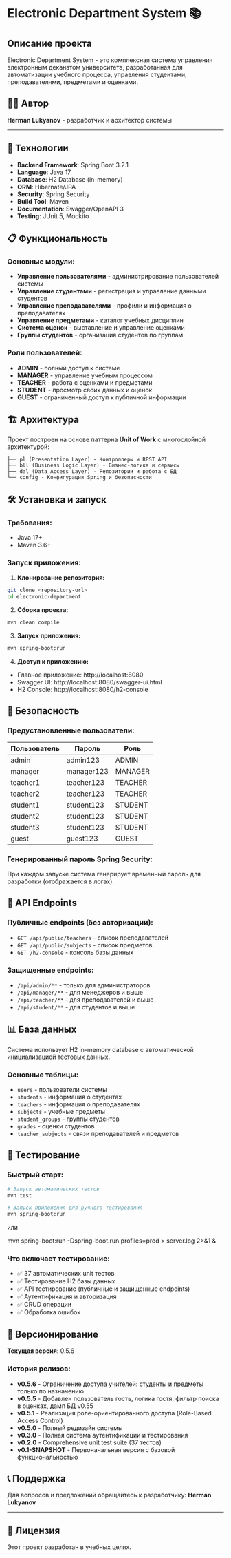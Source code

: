 # Electronic Department System 📚

## Описание проекта

Electronic Department System - это комплексная система управления электронным деканатом университета, разработанная для автоматизации учебного процесса, управления студентами, преподавателями, предметами и оценками.

## 👨‍💻 Автор

**Herman Lukyanov** - разработчик и архитектор системы

---

## 🚀 Технологии

- **Backend Framework**: Spring Boot 3.2.1
- **Language**: Java 17
- **Database**: H2 Database (in-memory)
- **ORM**: Hibernate/JPA
- **Security**: Spring Security
- **Build Tool**: Maven
- **Documentation**: Swagger/OpenAPI 3
- **Testing**: JUnit 5, Mockito

## 📋 Функциональность

### Основные модули:
- **Управление пользователями** - администрирование пользователей системы
- **Управление студентами** - регистрация и управление данными студентов
- **Управление преподавателями** - профили и информация о преподавателях
- **Управление предметами** - каталог учебных дисциплин
- **Система оценок** - выставление и управление оценками
- **Группы студентов** - организация студентов по группам

### Роли пользователей:
- **ADMIN** - полный доступ к системе
- **MANAGER** - управление учебным процессом
- **TEACHER** - работа с оценками и предметами
- **STUDENT** - просмотр своих данных и оценок
- **GUEST** - ограниченный доступ к публичной информации

## 🏗️ Архитектура

Проект построен на основе паттерна **Unit of Work** с многослойной архитектурой:

```
├── pl (Presentation Layer) - Контроллеры и REST API
├── bll (Business Logic Layer) - Бизнес-логика и сервисы
├── dal (Data Access Layer) - Репозитории и работа с БД
└── config - Конфигурация Spring и безопасности
```

## 🛠️ Установка и запуск

### Требования:
- Java 17+
- Maven 3.6+

### Запуск приложения:

1. **Клонирование репозитория:**
```bash
git clone <repository-url>
cd electronic-department
```

2. **Сборка проекта:**
```bash
mvn clean compile
```

3. **Запуск приложения:**
```bash
mvn spring-boot:run
```

4. **Доступ к приложению:**
- Главное приложение: http://localhost:8080
- Swagger UI: http://localhost:8080/swagger-ui.html
- H2 Console: http://localhost:8080/h2-console

## 🔐 Безопасность

### Предустановленные пользователи:

| Пользователь | Пароль | Роль |
|-------------|--------|------|
| admin | admin123 | ADMIN |
| manager | manager123 | MANAGER |
| teacher1 | teacher123 | TEACHER |
| teacher2 | teacher123 | TEACHER |
| student1 | student123 | STUDENT |
| student2 | student123 | STUDENT |
| student3 | student123 | STUDENT |
| guest | guest123 | GUEST |

### Генерированный пароль Spring Security:
При каждом запуске система генерирует временный пароль для разработки (отображается в логах).

## 📡 API Endpoints

### Публичные endpoints (без авторизации):
- `GET /api/public/teachers` - список преподавателей
- `GET /api/public/subjects` - список предметов
- `GET /h2-console` - консоль базы данных

### Защищенные endpoints:
- `/api/admin/**` - только для администраторов
- `/api/manager/**` - для менеджеров и выше
- `/api/teacher/**` - для преподавателей и выше
- `/api/student/**` - для студентов и выше

## 📊 База данных

Система использует H2 in-memory database с автоматической инициализацией тестовых данных.

### Основные таблицы:
- `users` - пользователи системы
- `students` - информация о студентах
- `teachers` - информация о преподавателях
- `subjects` - учебные предметы
- `student_groups` - группы студентов
- `grades` - оценки студентов
- `teacher_subjects` - связи преподавателей и предметов

## 🧪 Тестирование

### Быстрый старт:
```bash
# Запуск автоматических тестов
mvn test

# Запуск приложения для ручного тестирования  
mvn spring-boot:run
```
или

mvn spring-boot:run -Dspring-boot.run.profiles=prod > server.log 2>&1 &

### Что включает тестирование:
- ✅ 37 автоматических unit тестов
- ✅ Тестирование H2 базы данных  
- ✅ API тестирование (публичные и защищенные endpoints)
- ✅ Аутентификация и авторизация
- ✅ CRUD операции
- ✅ Обработка ошибок

## 🔄 Версионирование

**Текущая версия**: 0.5.6

### История релизов:
- **v0.5.6** - Ограничение доступа учителей: студенты и предметы только по назначению
- **v0.5.5** - Добавлен пользователь гость, логика гостя, фильтр поиска в оценках, дамп БД v0.55
- **v0.5.1** - Реализация роле-ориентированного доступа (Role-Based Access Control)
- **v0.5.0** - Полный редизайн системы
- **v0.3.0** - Полная система аутентификации и тестирования
- **v0.2.0** - Comprehensive unit test suite (37 тестов)
- **v0.1-SNAPSHOT** - Первоначальная версия с базовой функциональностью

## 📞 Поддержка

Для вопросов и предложений обращайтесь к разработчику:
**Herman Lukyanov**

---

## 📝 Лицензия

Этот проект разработан в учебных целях.

